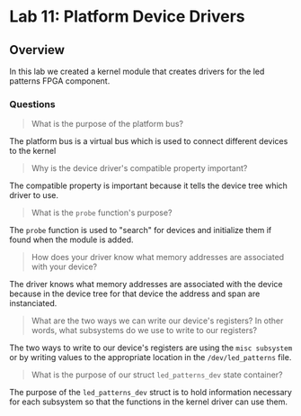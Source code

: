 # Lab 11: Platform Device Drivers

## Overview
In this lab we created a kernel module that creates drivers for the led patterns FPGA component.

### Questions 
> What is the purpose of the platform bus?

The platform bus is a virtual bus which is used to connect different devices to the kernel

> Why is the device driver's compatible property important?

The compatible property is important because it tells the device tree which driver to use.

> What is the ```probe``` function's purpose?

The ```probe``` function is used to "search" for devices and initialize them if found when the module is added.

> How does your driver know what memory addresses are associated with your device?

The driver knows what memory addresses are associated with the device because in the device tree for that device the address and span are instanciated.

> What are the two ways we can write our device's registers? In other words, what subsystems do we use to write to our registers?

The two ways to write to our device's registers are using the ```misc subsystem``` or by writing values to the appropriate location in the ```/dev/led_patterns``` file. 

> What is the purpose of our struct ```led_patterns_dev``` state container?

The purpose of the ```led_patterns_dev``` struct is to hold information necessary for each subsystem so that the functions in the kernel driver can use them. 
